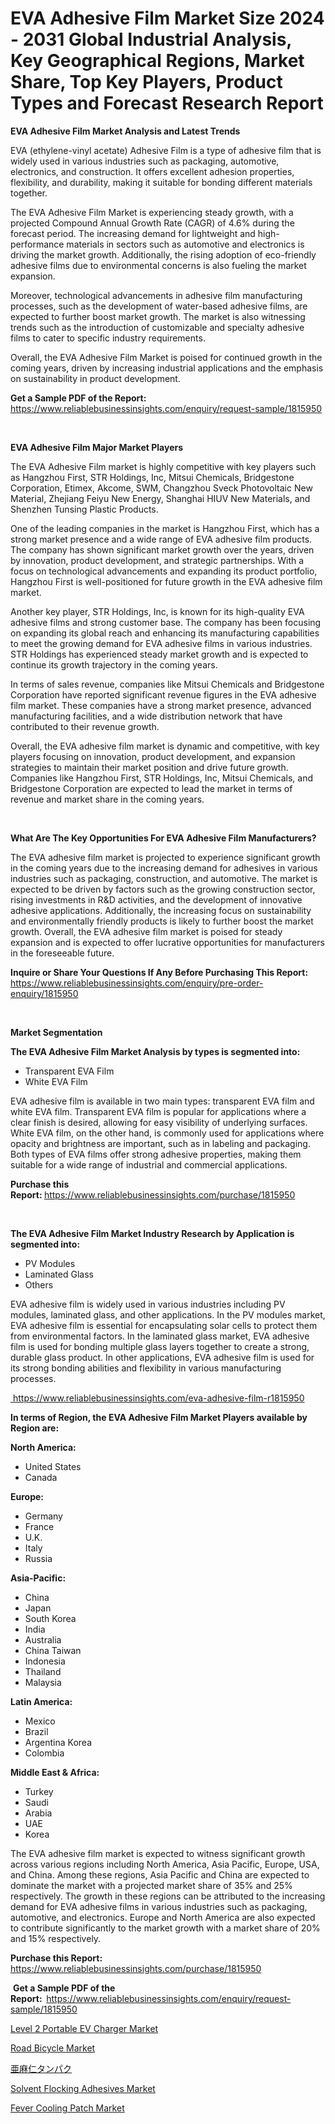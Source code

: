 <p><h1>EVA Adhesive Film Market Size 2024 - 2031 Global Industrial Analysis, Key Geographical Regions, Market Share, Top Key Players, Product Types and Forecast Research Report</h1></p><p><strong>EVA Adhesive Film Market Analysis and Latest Trends</strong></p>
<p><p>EVA (ethylene-vinyl acetate) Adhesive Film is a type of adhesive film that is widely used in various industries such as packaging, automotive, electronics, and construction. It offers excellent adhesion properties, flexibility, and durability, making it suitable for bonding different materials together.</p><p>The EVA Adhesive Film Market is experiencing steady growth, with a projected Compound Annual Growth Rate (CAGR) of 4.6% during the forecast period. The increasing demand for lightweight and high-performance materials in sectors such as automotive and electronics is driving the market growth. Additionally, the rising adoption of eco-friendly adhesive films due to environmental concerns is also fueling the market expansion.</p><p>Moreover, technological advancements in adhesive film manufacturing processes, such as the development of water-based adhesive films, are expected to further boost market growth. The market is also witnessing trends such as the introduction of customizable and specialty adhesive films to cater to specific industry requirements.</p><p>Overall, the EVA Adhesive Film Market is poised for continued growth in the coming years, driven by increasing industrial applications and the emphasis on sustainability in product development.</p></p>
<p><strong>Get a Sample PDF of the Report:&nbsp;</strong> <a href="https://www.reliablebusinessinsights.com/enquiry/request-sample/1815950">https://www.reliablebusinessinsights.com/enquiry/request-sample/1815950</a></p>
<p>&nbsp;</p>
<p><strong>EVA Adhesive Film Major Market Players</strong></p>
<p><p>The EVA Adhesive Film market is highly competitive with key players such as Hangzhou First, STR Holdings, Inc, Mitsui Chemicals, Bridgestone Corporation, Etimex, Akcome, SWM, Changzhou Sveck Photovoltaic New Material, Zhejiang Feiyu New Energy, Shanghai HIUV New Materials, and Shenzhen Tunsing Plastic Products.</p><p>One of the leading companies in the market is Hangzhou First, which has a strong market presence and a wide range of EVA adhesive film products. The company has shown significant market growth over the years, driven by innovation, product development, and strategic partnerships. With a focus on technological advancements and expanding its product portfolio, Hangzhou First is well-positioned for future growth in the EVA adhesive film market.</p><p>Another key player, STR Holdings, Inc, is known for its high-quality EVA adhesive films and strong customer base. The company has been focusing on expanding its global reach and enhancing its manufacturing capabilities to meet the growing demand for EVA adhesive films in various industries. STR Holdings has experienced steady market growth and is expected to continue its growth trajectory in the coming years.</p><p>In terms of sales revenue, companies like Mitsui Chemicals and Bridgestone Corporation have reported significant revenue figures in the EVA adhesive film market. These companies have a strong market presence, advanced manufacturing facilities, and a wide distribution network that have contributed to their revenue growth.</p><p>Overall, the EVA adhesive film market is dynamic and competitive, with key players focusing on innovation, product development, and expansion strategies to maintain their market position and drive future growth. Companies like Hangzhou First, STR Holdings, Inc, Mitsui Chemicals, and Bridgestone Corporation are expected to lead the market in terms of revenue and market share in the coming years.</p></p>
<p>&nbsp;</p>
<p><strong>What Are The Key Opportunities For EVA Adhesive Film Manufacturers?</strong></p>
<p><p>The EVA adhesive film market is projected to experience significant growth in the coming years due to the increasing demand for adhesives in various industries such as packaging, construction, and automotive. The market is expected to be driven by factors such as the growing construction sector, rising investments in R&D activities, and the development of innovative adhesive applications. Additionally, the increasing focus on sustainability and environmentally friendly products is likely to further boost the market growth. Overall, the EVA adhesive film market is poised for steady expansion and is expected to offer lucrative opportunities for manufacturers in the foreseeable future.</p></p>
<p><strong>Inquire or Share Your Questions If Any Before Purchasing This Report:</strong> <a href="https://www.reliablebusinessinsights.com/enquiry/pre-order-enquiry/1815950">https://www.reliablebusinessinsights.com/enquiry/pre-order-enquiry/1815950</a></p>
<p>&nbsp;</p>
<p><strong>Market Segmentation</strong></p>
<p><strong>The EVA Adhesive Film Market Analysis by types is segmented into:</strong></p>
<p><ul><li>Transparent EVA Film</li><li>White EVA Film</li></ul></p>
<p><p>EVA adhesive film is available in two main types: transparent EVA film and white EVA film. Transparent EVA film is popular for applications where a clear finish is desired, allowing for easy visibility of underlying surfaces. White EVA film, on the other hand, is commonly used for applications where opacity and brightness are important, such as in labeling and packaging. Both types of EVA films offer strong adhesive properties, making them suitable for a wide range of industrial and commercial applications.</p></p>
<p><strong>Purchase this Report:&nbsp;</strong><a href="https://www.reliablebusinessinsights.com/purchase/1815950">https://www.reliablebusinessinsights.com/purchase/1815950</a></p>
<p>&nbsp;</p>
<p><strong>The EVA Adhesive Film Market Industry Research by Application is segmented into:</strong></p>
<p><ul><li>PV Modules</li><li>Laminated Glass</li><li>Others</li></ul></p>
<p><p>EVA adhesive film is widely used in various industries including PV modules, laminated glass, and other applications. In the PV modules market, EVA adhesive film is essential for encapsulating solar cells to protect them from environmental factors. In the laminated glass market, EVA adhesive film is used for bonding multiple glass layers together to create a strong, durable glass product. In other applications, EVA adhesive film is used for its strong bonding abilities and flexibility in various manufacturing processes.</p></p>
<p><a href="https://www.reliablebusinessinsights.com/eva-adhesive-film-r1815950">&nbsp;https://www.reliablebusinessinsights.com/eva-adhesive-film-r1815950</a></p>
<p><strong>In terms of Region, the EVA Adhesive Film Market Players available by Region are:</strong></p>
<p>
    <p> <strong> North America: </strong>
        <ul>
            <li>United States</li>
            <li>Canada</li>
        </ul>
        </p> 
    <p> <strong> Europe: </strong>
        <ul>
            <li>Germany</li>
            <li>France</li>
            <li>U.K.</li>
            <li>Italy</li>
            <li>Russia</li>
        </ul>
        </p> 
    <p> <strong> Asia-Pacific: </strong>
        <ul>
            <li>China</li>
            <li>Japan</li>
            <li>South Korea</li>
            <li>India</li>
            <li>Australia</li>
            <li>China Taiwan</li>
            <li>Indonesia</li>
            <li>Thailand</li>
            <li>Malaysia</li>
        </ul>
        </p> 
    <p> <strong> Latin America: </strong>
        <ul>
            <li>Mexico</li>
            <li>Brazil</li>
            <li>Argentina Korea</li>
            <li>Colombia</li>
        </ul>
        </p> 
    <p> <strong> Middle East & Africa: </strong>
        <ul>
            <li>Turkey</li>
            <li>Saudi</li>
            <li>Arabia</li>
            <li>UAE</li>
            <li>Korea</li>
        </ul>
    </p>
    </p>
<p><p>The EVA adhesive film market is expected to witness significant growth across various regions including North America, Asia Pacific, Europe, USA, and China. Among these regions, Asia Pacific and China are expected to dominate the market with a projected market share of 35% and 25% respectively. The growth in these regions can be attributed to the increasing demand for EVA adhesive films in various industries such as packaging, automotive, and electronics. Europe and North America are also expected to contribute significantly to the market growth with a market share of 20% and 15% respectively.</p></p>
<p><strong>Purchase this Report: </strong><a href="https://www.reliablebusinessinsights.com/purchase/1815950">https://www.reliablebusinessinsights.com/purchase/1815950</a></p>
<p>&nbsp;<strong>Get a Sample PDF of the Report:&nbsp;&nbsp;</strong><a href="https://www.reliablebusinessinsights.com/enquiry/request-sample/1815950">https://www.reliablebusinessinsights.com/enquiry/request-sample/1815950</a></p>
<p><strong></strong></p>
<p><p><a href="https://medium.com/@erinveum/market-forecast-global-level-2-portable-ev-charger-trends-and-impact-analysis-2024-2031-by-739b29514517">Level 2 Portable EV Charger Market</a></p><p><a href="https://medium.com/@jacobwilkins67/road-bicycle-market-size-market-segmentation-market-trends-and-growth-analysis-forecast-till-2031-885466690bad">Road Bicycle Market</a></p><p><a href="https://github.com/ycmtqqhvk3273/Market-Research-Report-List-3/blob/main/12548672706.md">亜麻仁タンパク</a></p><p><a href="https://github.com/jackPeters644/Market-Research-Report-List-1/blob/main/solvent-flocking-adhesives-market.md">Solvent Flocking Adhesives Market</a></p><p><a href="https://issuu.com/reportprime-2/docs/fever-cooling-patch-market-size-2030.pptx">Fever Cooling Patch Market</a></p></p>
